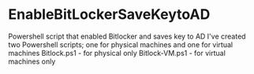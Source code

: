 # EnableBitLockerSaveKeytoAD
Powershell script that enabled Bitlocker and saves key to AD
I've created two Powershell scripts; one for physical machines and one for virtual machines
Bitlock.ps1 - for physical only
Bitlock-VM.ps1 - for virtual machines only
